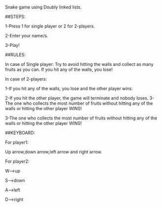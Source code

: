 Snake game using Doubly linked lists.

##STEPS:

1-Press 1 for single player or 2 for 2-players.

2-Enter your name/s.

3-Play!

##RULES:

In case of Single player: Try to avoid hitting the walls and collect as many fruits as you can. If you hit any of the walls, you lose!

In case of 2-players: 

1-If you hit any of the walls, you lose and the other player wins.

2-If you hit the other player, the game will terminate and nobody loses.
3-The one who collects the most number of fruits without hitting any of the walls or hitting the other player WINS! 

3-The one who collects the most number of fruits without hitting any of the walls or hitting the other player WINS!


##KEYBOARD:

For player1:

Up arrow,down arrow,left arrow and right arrow.

For player2:

W-->up

S-->down

A-->left

D-->right

